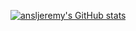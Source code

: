  
[![ansljeremy's GitHub stats](https://github-readme-stats.vercel.app/api?username=ansljeremy&show_icons=true&theme=tokyonight)](https://github.com/ansljeremy)
